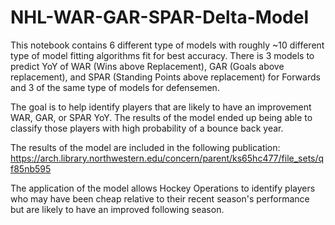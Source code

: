 # NHL-WAR-GAR-SPAR-Delta-Model

This notebook contains 6 different type of models with roughly ~10 different type of model fitting algorithms fit for best accuracy. 
There is 3 models to predict YoY of WAR (Wins above Replacement), GAR (Goals above replacement), and SPAR (Standing Points above replacement) for Forwards and 3 of the same type of models for defensemen. 


The goal is to help identify players that are likely to have an improvement WAR, GAR, or SPAR YoY. The results of the model ended up being able to classify those players with high probability of a bounce back year. 

The results of the model are included in the following publication: https://arch.library.northwestern.edu/concern/parent/ks65hc477/file_sets/qf85nb595

The application of the model allows Hockey Operations to identify players who may have been cheap relative to their recent season's performance but are likely to have an improved following season. 
